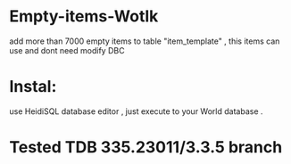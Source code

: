 # Empty-items-Wotlk
add more than 7000 empty items to table "item_template" , this items can use and dont need modify DBC 

# Instal: 
use HeidiSQL database editor , just execute to your World database .

# Tested TDB 335.23011/3.3.5 branch
